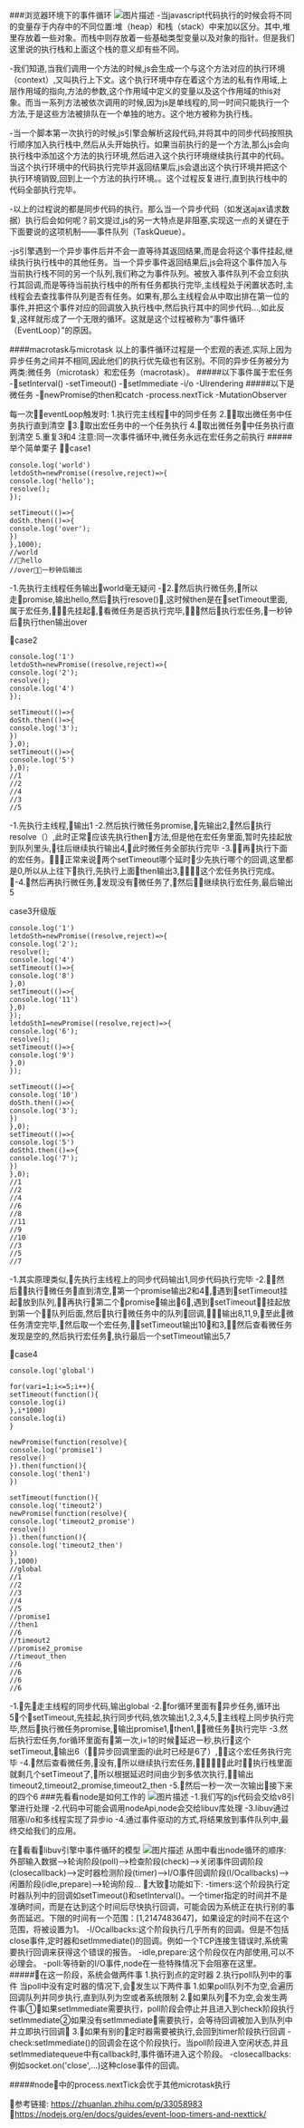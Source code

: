 ###浏览器环境下的事件循环
![图片描述](./imgs/browEvent.png)
-当javascript代码执行的时候会将不同的变量存于内存中的不同位置:堆（heap）和栈（stack）中来加以区分。其中,堆里存放着一些对象。而栈中则存放着一些基础类型变量以及对象的指针。但是我们这里说的执行栈和上面这个栈的意义却有些不同。

-我们知道,当我们调用一个方法的时候,js会生成一个与这个方法对应的执行环境（context）,又叫执行上下文。这个执行环境中存在着这个方法的私有作用域,上层作用域的指向,方法的参数,这个作用域中定义的变量以及这个作用域的this对象。而当一系列方法被依次调用的时候,因为js是单线程的,同一时间只能执行一个方法,于是这些方法被排队在一个单独的地方。这个地方被称为执行栈。

-当一个脚本第一次执行的时候,js引擎会解析这段代码,并将其中的同步代码按照执行顺序加入执行栈中,然后从头开始执行。如果当前执行的是一个方法,那么js会向执行栈中添加这个方法的执行环境,然后进入这个执行环境继续执行其中的代码。当这个执行环境中的代码执行完毕并返回结果后,js会退出这个执行环境并把这个执行环境销毁,回到上一个方法的执行环境。。这个过程反复进行,直到执行栈中的代码全部执行完毕。

-以上的过程说的都是同步代码的执行。那么当一个异步代码（如发送ajax请求数据）执行后会如何呢？前文提过,js的另一大特点是非阻塞,实现这一点的关键在于下面要说的这项机制——事件队列（TaskQueue）。

-js引擎遇到一个异步事件后并不会一直等待其返回结果,而是会将这个事件挂起,继续执行执行栈中的其他任务。当一个异步事件返回结果后,js会将这个事件加入与当前执行栈不同的另一个队列,我们称之为事件队列。被放入事件队列不会立刻执行其回调,而是等待当前执行栈中的所有任务都执行完毕,主线程处于闲置状态时,主线程会去查找事件队列是否有任务。如果有,那么主线程会从中取出排在第一位的事件,并把这个事件对应的回调放入执行栈中,然后执行其中的同步代码...,如此反复,这样就形成了一个无限的循环。这就是这个过程被称为“事件循环（EventLoop）”的原因。

####macrotask与microtask
以上的事件循环过程是一个宏观的表述,实际上因为异步任务之间并不相同,因此他们的执行优先级也有区别。不同的异步任务被分为两类:微任务（microtask）和宏任务（macrotask）。
#####以下事件属于宏任务
-setInterval()
-setTimeout()
-setImmediate
-i/o
-UIrendering
#####以下是微任务
-newPromise的then和catch
-process.nextTick
-MutationObserver

每一次eventLoop触发时:
1.执行完主线程中的同步任务
2.取出微任务中任务执行直到清空
3.取出宏任务中的一个任务执行
4.取出微任务中任务执行直到清空
5.重复3和4
注意:同一次事件循环中,微任务永远在宏任务之前执行
#####举个简单栗子
case1
```
console.log('world')
letdoSth=newPromise((resolve,reject)=>{
console.log('hello');
resolve();
});

setTimeout(()=>{
doSth.then(()=>{
console.log('over');
})
},1000);
//world
//hello
//over一秒钟后输出
```
-1.先执行主线程任务输出world毫无疑问
-2.然后执行微任务,所以走promise,输出hello,然后执行resove(),这时候then是在setTimeout里面,属于宏任务,先挂起,看微任务是否执行完毕,然后执行宏任务,一秒钟后执行then输出over

case2
```
console.log('1')
letdoSth=newPromise((resolve,reject)=>{
console.log('2');
resolve();
console.log('4')
});

setTimeout(()=>{
doSth.then(()=>{
console.log('3');
})
},0);
setTimeout(()=>{
console.log('5')
},0);
//1
//2
//4
//3
//5
```
-1.先执行主线程,输出1
-2.然后执行微任务promise,先输出2,然后执行resolve（）,此时正常应该先执行then方法,但是他在宏任务里面,暂时先挂起放到队列里头,往后继续执行输出4,此时微任务全部执行完毕
-3.再执行下面的宏任务。正常来说两个setTimeout哪个延时少先执行哪个的回调,这里都是0,所以从上往下执行,先执行上面then输出3,这个宏任务执行完成。
-4.然后再执行微任务,发现没有微任务了,然后继续执行宏任务,最后输出5

case3升级版
```
console.log('1')
letdoSth=newPromise((resolve,reject)=>{
console.log('2');
resolve();
console.log('4')
setTimeout(()=>{
console.log('8')
},0)
setTimeout(()=>{
console.log('11')
},0)
});
letdoSth1=newPromise((resolve,reject)=>{
console.log('6');
resolve();
setTimeout(()=>{
console.log('9')
},0)
});

setTimeout(()=>{
console.log('10')
doSth.then(()=>{
console.log('3');
})
},0);
setTimeout(()=>{
console.log('5')
doSth1.then(()=>{
console.log('7');
})
},0);
//1
//2
//4
//6
//8
//11
//9
//10
//3
//5
//7
```
-1.其实原理类似,先执行主线程上的同步代码输出1,同步代码执行完毕
-2.然后执行微任务直到清空,第一个promise输出2和4,遇到setTimeout挂起放到队列,再执行第二个promise输出6,遇到setTimeout挂起放到第一个队列后面,然后执行微任务中的队列回调,输出8,11,9,至此微任务清空完毕,然后取一个宏任务,setTimeout输出10和3,然后查看微任务发现是空的,然后执行宏任务,执行最后一个setTimeout输出5,7

case4
```
console.log('global')

for(vari=1;i<=5;i++){
setTimeout(function(){
console.log(i)
},i*1000)
console.log(i)
}

newPromise(function(resolve){
console.log('promise1')
resolve()
}).then(function(){
console.log('then1')
})

setTimeout(function(){
console.log('timeout2')
newPromise(function(resolve){
console.log('timeout2_promise')
resolve()
}).then(function(){
console.log('timeout2_then')
})
},1000)
//global
//1
//2
//3
//4
//5
//promise1
//then1
//6
//timeout2
//promise2_promise
//timeout_then
//6
//6
//6
//6
```
-1.先走主线程的同步代码,输出global
-2.for循环里面有异步任务,循环出5个setTimeout,先挂起,执行同步代码,依次输出1,2,3,4,5,主线程上同步执行完毕,然后执行微任务promise,输出promise1,then1,微任务执行完毕
-3.然后执行宏任务,for循环里面有第一次,i=1的时候延迟一秒,执行这个setTimeout,输出6（异步回调里面的i此时已经是6了）,这个宏任务执行完毕
-4.然后查看微任务,没有,所以继续执行宏任务,此时执行栈里面就剩几个setTimeout了,所以根据延迟时间由少到多依次执行,输出timeout2,timeout2_promise,timeout2_then
-5.然后一秒一次一次输出接下来的四个6
###先看看node是如何工作的
![图片描述](./imgs/nodeWork.png)
-1.我们写的js代码会交给v8引擎进行处理
-2.代码中可能会调用nodeApi,node会交给libuv库处理
-3.libuv通过阻塞i/o和多线程实现了异步io
-4.通过事件驱动的方式,将结果放到事件队列中,最终交给我们的应用。

在看看libuv引擎中事件循环的模型
![图片描述](./imgs/nodeEventLoop.png)
从图中看出node循环的顺序:
外部输入数据-->轮询阶段(poll)-->检查阶段(check)-->关闭事件回调阶段(closecallback)-->定时器检测阶段(timer)-->I/O事件回调阶段(I/Ocallbacks)-->闲置阶段(idle,prepare)-->轮询阶段...
大致功能如下:
-timers:这个阶段执行定时器队列中的回调如setTimeout()和setInterval()。一个timer指定的时间并不是准确时间，而是在达到这个时间后尽快执行回调，可能会因为系统正在执行别的事务而延迟。下限的时间有一个范围：[1,2147483647]，如果设定的时间不在这个范围，将被设置为1。
-I/Ocallbacks:这个阶段执行几乎所有的回调。但是不包括close事件,定时器和setImmediate()的回调。例如一个TCP连接生错误时,系统需要执行回调来获得这个错误的报告。
-idle,prepare:这个阶段仅在内部使用,可以不必理会。
-poll:等待新的I/O事件,node在一些特殊情况下会阻塞在这里。
#####在这一阶段，系统会做两件事
1.执行到点的定时器
2.执行poll队列中的事件
当poll中没有定时器的情况下,会发生以下两件事
1.如果poll队列不为空,会遍历回调队列并同步执行,直到队列为空或者系统限制
2.如果队列不为空,会发生两件事①如果setImmediate需要执行，poll阶段会停止并且进入到check阶段执行setImmediate②如果没有setImmediate需要执行，会等待回调被加入到队列中并立即执行回调
3.如果有别的定时器需要被执行,会回到timer阶段执行回调
-check:setImmediate()的回调会在这个阶段执行。当poll阶段进入空闲状态,并且setImmediatequeue中有callback时,事件循环进入这个阶段。
-closecallbacks:例如socket.on('close',...)这种close事件的回调。

#####node中的process.nextTick会优于其他microtask执行

参考链接:
<https://zhuanlan.zhihu.com/p/33058983>
<https://nodejs.org/en/docs/guides/event-loop-timers-and-nexttick/>

